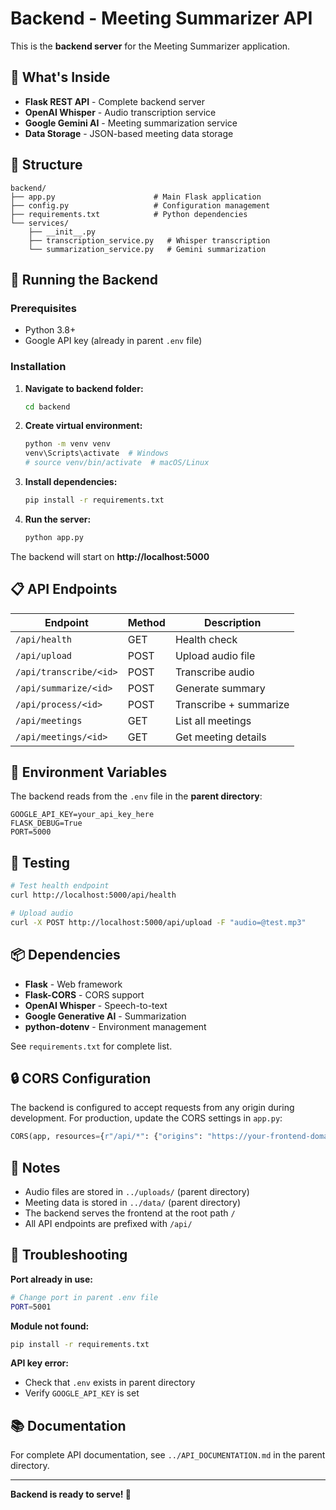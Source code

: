 # Backend - Meeting Summarizer API

This is the **backend server** for the Meeting Summarizer application.

## 🔧 What's Inside

- **Flask REST API** - Complete backend server
- **OpenAI Whisper** - Audio transcription service
- **Google Gemini AI** - Meeting summarization service
- **Data Storage** - JSON-based meeting data storage

## 📂 Structure

```
backend/
├── app.py                      # Main Flask application
├── config.py                   # Configuration management
├── requirements.txt            # Python dependencies
└── services/
    ├── __init__.py
    ├── transcription_service.py   # Whisper transcription
    └── summarization_service.py   # Gemini summarization
```

## 🚀 Running the Backend

### Prerequisites
- Python 3.8+
- Google API key (already in parent `.env` file)

### Installation

1. **Navigate to backend folder:**
   ```bash
   cd backend
   ```

2. **Create virtual environment:**
   ```bash
   python -m venv venv
   venv\Scripts\activate  # Windows
   # source venv/bin/activate  # macOS/Linux
   ```

3. **Install dependencies:**
   ```bash
   pip install -r requirements.txt
   ```

4. **Run the server:**
   ```bash
   python app.py
   ```

The backend will start on **http://localhost:5000**

## 📋 API Endpoints

| Endpoint | Method | Description |
|----------|--------|-------------|
| `/api/health` | GET | Health check |
| `/api/upload` | POST | Upload audio file |
| `/api/transcribe/<id>` | POST | Transcribe audio |
| `/api/summarize/<id>` | POST | Generate summary |
| `/api/process/<id>` | POST | Transcribe + summarize |
| `/api/meetings` | GET | List all meetings |
| `/api/meetings/<id>` | GET | Get meeting details |

## 🔑 Environment Variables

The backend reads from the `.env` file in the **parent directory**:

```
GOOGLE_API_KEY=your_api_key_here
FLASK_DEBUG=True
PORT=5000
```

## 🧪 Testing

```bash
# Test health endpoint
curl http://localhost:5000/api/health

# Upload audio
curl -X POST http://localhost:5000/api/upload -F "audio=@test.mp3"
```

## 📦 Dependencies

- **Flask** - Web framework
- **Flask-CORS** - CORS support
- **OpenAI Whisper** - Speech-to-text
- **Google Generative AI** - Summarization
- **python-dotenv** - Environment management

See `requirements.txt` for complete list.

## 🔒 CORS Configuration

The backend is configured to accept requests from any origin during development. For production, update the CORS settings in `app.py`:

```python
CORS(app, resources={r"/api/*": {"origins": "https://your-frontend-domain.com"}})
```

## 📝 Notes

- Audio files are stored in `../uploads/` (parent directory)
- Meeting data is stored in `../data/` (parent directory)
- The backend serves the frontend at the root path `/`
- All API endpoints are prefixed with `/api/`

## 🐛 Troubleshooting

**Port already in use:**
```bash
# Change port in parent .env file
PORT=5001
```

**Module not found:**
```bash
pip install -r requirements.txt
```

**API key error:**
- Check that `.env` exists in parent directory
- Verify `GOOGLE_API_KEY` is set

## 📚 Documentation

For complete API documentation, see `../API_DOCUMENTATION.md` in the parent directory.

---

**Backend is ready to serve! 🚀**
